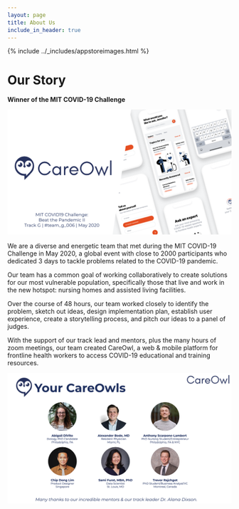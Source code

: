 ```yaml
---
layout: page
title: About Us
include_in_header: true
---
```

{% include ../_includes/appstoreimages.html %}

# Our Story

**Winner of the MIT COVID-19 Challenge**


![team pic](https://github.com/careowl/careowl.github.io/blob/master/assets/page_images/careowl_title.png?raw=true)

We are a diverse and energetic team that met during the MIT COVID-19 Challenge in May 2020, a global event with close to 2000 participants who dedicated 3 days to tackle problems related to the COVID-19 pandemic.

Our team has a common goal of working collaboratively to create solutions for our most vulnerable population, specifically  those that live and work in the new hotspot: nursing homes and assisted living facilities.

Over the course of 48 hours, our team worked closely to identify the problem, sketch out ideas, design implementation plan, establish user experience, create a storytelling process, and pitch our ideas to a panel of judges.

With the support of our track lead and mentors, plus the many hours of zoom meetings, our team created CareOwl, a web & mobile platform for frontline health workers to access COVID-19 educational and training resources.


![team pic](https://github.com/careowl/careowl.github.io/blob/master/assets/page_images/careowl_team.png?raw=true)

